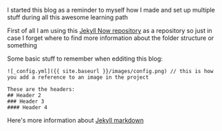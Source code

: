 
I started this blog as a reminder to myself how I made and set up multiple stuff during all this awesome learning path

First of all I am using this [Jekyll Now repository](https://github.com/barryclark/jekyll-now) as a repository so just in case I forget where to find more information about the folder structure or something

Some basic stuff to remember when edditing this blog:

```
![_config.yml]({{ site.baseurl }}/images/config.png) // this is how you add a reference to an image in the project

These are the headers:
## Header 2 
### Header 3
#### Header 4

```
Here's more information about  [Jekyll markdown](http://www.jekyllnow.com/Markdown-Style-Guide/)
